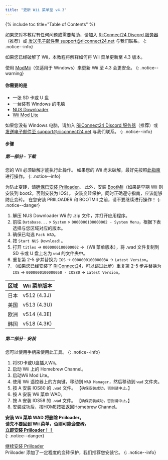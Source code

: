 ```yaml
---
title: "更新 Wii 菜单至 v4.3"
---
```


{% include toc title="Table of Contents" %}

如果您对本教程有任何问题或需要帮助，请加入 [RiiConnect24 Discord 服务器](https://discord.gg/rc24)（推荐）或 [发送电子邮件至 support@riiconnect24.net](mailto:support@riiconnect24.net) 与我们联系。
{: .notice--info}

如果您已经破解了 Wii，本教程将解释如何将 Wii 菜单更新至 4.3 版本。

使用 [ModMii](https://modmii.github.io)（仅适用于 Windows）来更新 Wii 至 4.3 会更安全。
{: .notice--warning}

#### 你需要的是

* 一张 SD 卡或 U 盘
* 一台装有 Windows 的电脑
* [NUS Downloader](https://github.com/WiiDatabase/nusdownloader/releases/latest)
* [Wii Mod Lite](https://oscwii.org/library/app/WiiModLite)

如果您没有 Windows 电脑，请加入 [RiiConnect24 Discord 服务器](https://discord.gg/rc24)（推荐）或 [发送电子邮件至 support@riiconnect24.net](mailto:support@riiconnect24.net) 与我们联系。
{: .notice--info}

#### 步骤

##### 第一部分 - 下载

您的 Wii 必须破解才能执行此操作。 如果您的 Wii 尚未破解，最好先按照[此指南](get-started)进行操作。
{: .notice--info}

为防止变砖，请[确保已安装 Priiloader](priiloader)。 此外，安装 [BootMii](bootmii)（如果是早期 Wii 则安装到 boot2，否则安装为 IOS）。 安装变砖保护，同时正确遵守指南，应该能够防止变砖。 在您安装 PRIILOADER 和 BOOTMII 之前，请不要继续进行操作！
{: .notice--danger}

1. 解压 NUS Downloader Wii 的 .zip 文件，并打开应用程序。
2. 前往 `Database...` > `System` > `0000000100000002 - System Menu`，根据下表选择与您区域对应的版本。
3. 确保已勾选 `Pack WAD`。
4. 按 `Start NUS Download!`。
5. 打开 `titles` -> `0000000100000002` ->（Wii 菜单版本），将 .wad 文件复制到 SD 卡或 U 盘上名为 `wad` 的文件夹中。
6. 重复第 2-5 步并替换为 `IOS` -> `000000010000003A` -> `Latest Version`。
7. （如果您已经安装了 [RiiConnect24](riiconnect24)，可以跳过此步）重复第 2-5 步并替换为 `IOS` -> `0000000100000050 - IOS80` -> `Latest Version`。

| 区域 | Wii 菜单版本    |
| -- | ----------- |
| 日本 | v512 (4.3J) |
| 美国 | v513 (4.3U) |
| 欧洲 | v514 (4.3E) |
| 韩国 | v518 (4.3K) |

##### 第二部分 - 安装

您可以使用手柄来使用此工具。
{: .notice--info}

1. 将SD卡或U盘插入Wii。
2. 启动 Wii 上的 Homebrew Channel。
3. 启动Wii Mod Lite。
4. 使用 Wii 遥控器上的方向键，移动到 `WAD Manager`，然后移动到 `wad` 文件夹。
5. 按 A 安装 IOS80 的 `.wad` 文件。 【`确保安装成功，否则请中止。`】
6. 按 A 安装 Wii 菜单 WAD。
7. 按 A 安装 IOS58 的 `.wad` 文件。 【`确保安装成功，否则请中止。`】
8. 安装成功后，按HOME按钮返回Homebrew Channel。

**安装 Wii 菜单 WAD 将删除 Priiloader。** <br> **请先不要回到 Wii 菜单，否则可能会变砖。** <br> **[立即安装 Priiloader！！](priiloader)** <br>
{: .notice--danger}

[继续安装 Priiloader](priiloader)<br> Priiloader 添加了一定程度的变砖保护，我们推荐您安装它。
{: .notice--info}
